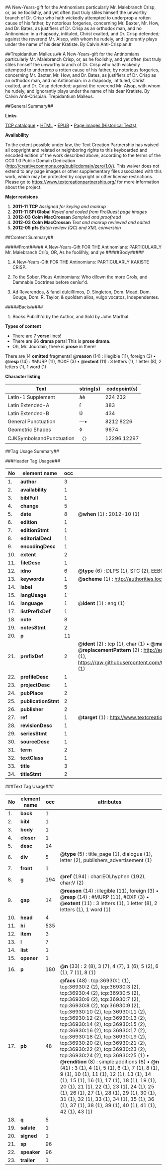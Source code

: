 #A New-Years-gift for the Antinomians particularly Mr. Malebranch Crisp, or, as he foolishly, and yet often (but truly stiles himself the unworthy branch of Dr. Crisp who hath wickedly attempted to underprop a rotten cause of his father, by notorious forgeries, concerning Mr. Baxter, Mr. How, and Dr. Bates, as justifiers of Dr. Crisp as an orthodox man, and no Antinomian: in a rhapsody, intituled, Christ exalted, and Dr. Crisp defended; against the reverend Mr. Alsop, with whom he rudely, and ignorantly plays under the name of his dear Kratiste. By Calvin Anti-Crispian.#

##Trepidantium Malleus.##
A New-Years-gift for the Antinomians particularly Mr. Malebranch Crisp, or, as he foolishly, and yet often (but truly stiles himself the unworthy branch of Dr. Crisp who hath wickedly attempted to underprop a rotten cause of his father, by notorious forgeries, concerning Mr. Baxter, Mr. How, and Dr. Bates, as justifiers of Dr. Crisp as an orthodox man, and no Antinomian: in a rhapsody, intituled, Christ exalted, and Dr. Crisp defended; against the reverend Mr. Alsop, with whom he rudely, and ignorantly plays under the name of his dear Kratiste. By Calvin Anti-Crispian.
Trepidantium Malleus.

##General Summary##

**Links**

[TCP catalogue](http://www.ota.ox.ac.uk/tcp/)  • 
[HTML](http://tei.it.ox.ac.uk/tcp/Texts-HTML/free/A67/A67842.html)  • 
[EPUB](http://tei.it.ox.ac.uk/tcp/Texts-EPUB/free/A67/A67842.epub) • 
[Page images (Historical Texts)](https://historicaltexts.jisc.ac.uk/eebo-99832457e)

**Availability**

To the extent possible under law, the Text Creation Partnership has waived all copyright and related or neighboring rights to this keyboarded and encoded edition of the work described above, according to the terms of the CC0 1.0 Public Domain Dedication (http://creativecommons.org/publicdomain/zero/1.0/). This waiver does not extend to any page images or other supplementary files associated with this work, which may be protected by copyright or other license restrictions. Please go to https://www.textcreationpartnership.org/ for more information about the project.

**Major revisions**

1. __2011-11__ __TCP__ *Assigned for keying and markup*
1. __2011-11__ __SPi Global__ *Keyed and coded from ProQuest page images*
1. __2012-03__ __Colm MacCrossan__ *Sampled and proofread*
1. __2012-03__ __Colm MacCrossan__ *Text and markup reviewed and edited*
1. __2012-05__ __pfs__ *Batch review (QC) and XML conversion*

##Content Summary##

#####Front#####
A New-Years-Gift FOR THE Antinomians: PARTICULARLY Mr. Malebranch Criſp, OR, As he fooliſhly, and ye
#####Body#####

1. A New-Years-Gift FOR THE Antinomians: PARTICULARLY KAKISTE CRISP.

1. To the Sober, Pious Antinomians: Who diſown the more Groſs, and Damnable Doctrines before cenſur'd.

1. Ad Reverendos, & fandi dulciſſimos, D. Singleton, Dom. Mead, Dom. Gouge, Dom. R. Taylor, & quoſdam alios, vulgo vocatos, Independentes.

#####Back#####

1. Books Publiſh'd by the Author, and Sold by John Marſhal.

**Types of content**

  * There are 7 **verse** lines!
  * There are 96 **drama** parts! This is **prose drama**.
  * Oh, Mr. Jourdain, there is **prose** in there!

There are 14 **omitted** fragments! 
 @__reason__ (14) : illegible (11), foreign (3)  •  @__resp__ (14) : #MURP (11), #OXF (3)  •  @__extent__ (11) : 3 letters (1), 1 letter (8), 2 letters (1), 1 word (1)

**Character listing**


|Text|string(s)|codepoint(s)|
|---|---|---|
|Latin-1 Supplement|àè|224 232|
|Latin Extended-A|ſ|383|
|Latin Extended-B|Ʋ|434|
|General Punctuation|—•|8212 8226|
|Geometric Shapes|◊|9674|
|CJKSymbolsandPunctuation|〈〉|12296 12297|

##Tag Usage Summary##

###Header Tag Usage###

|No|element name|occ|attributes|
|---|---|---|---|
|1.|__author__|3||
|2.|__availability__|1||
|3.|__biblFull__|1||
|4.|__change__|5||
|5.|__date__|8| @__when__ (1) : 2012-10 (1)|
|6.|__edition__|1||
|7.|__editionStmt__|1||
|8.|__editorialDecl__|1||
|9.|__encodingDesc__|1||
|10.|__extent__|2||
|11.|__fileDesc__|1||
|12.|__idno__|6| @__type__ (6) : DLPS (1), STC (2), EEBO-CITATION (1), PROQUEST (1), VID (1)|
|13.|__keywords__|1| @__scheme__ (1) : http://authorities.loc.gov/ (1)|
|14.|__label__|5||
|15.|__langUsage__|1||
|16.|__language__|1| @__ident__ (1) : eng (1)|
|17.|__listPrefixDef__|1||
|18.|__note__|8||
|19.|__notesStmt__|2||
|20.|__p__|11||
|21.|__prefixDef__|2| @__ident__ (2) : tcp (1), char (1)  •  @__matchPattern__ (2) : ([0-9\-]+):([0-9IVX]+) (1), (.+) (1)  •  @__replacementPattern__ (2) : http://eebo.chadwyck.com/downloadtiff?vid=$1&page=$2 (1), https://raw.githubusercontent.com/textcreationpartnership/Texts/master/tcpchars.xml#$1 (1)|
|22.|__profileDesc__|1||
|23.|__projectDesc__|1||
|24.|__pubPlace__|2||
|25.|__publicationStmt__|2||
|26.|__publisher__|2||
|27.|__ref__|1| @__target__ (1) : http://www.textcreationpartnership.org/docs/. (1)|
|28.|__revisionDesc__|1||
|29.|__seriesStmt__|1||
|30.|__sourceDesc__|1||
|31.|__term__|2||
|32.|__textClass__|1||
|33.|__title__|3||
|34.|__titleStmt__|2||


###Text Tag Usage###

|No|element name|occ|attributes|
|---|---|---|---|
|1.|__back__|1||
|2.|__bibl__|1||
|3.|__body__|1||
|4.|__closer__|1||
|5.|__desc__|14||
|6.|__div__|5| @__type__ (5) : title_page (1), dialogue (1), letter (2), publishers_advertisement (1)|
|7.|__front__|1||
|8.|__g__|194| @__ref__ (194) : char:EOLhyphen (192), char:V (2)|
|9.|__gap__|14| @__reason__ (14) : illegible (11), foreign (3)  •  @__resp__ (14) : #MURP (11), #OXF (3)  •  @__extent__ (11) : 3 letters (1), 1 letter (8), 2 letters (1), 1 word (1)|
|10.|__head__|4||
|11.|__hi__|535||
|12.|__item__|3||
|13.|__l__|7||
|14.|__list__|1||
|15.|__opener__|1||
|16.|__p__|180| @__n__ (33) : 2 (8), 3 (7), 4 (7), 1 (6), 5 (2), 6 (1), 7 (1), 8 (1)|
|17.|__pb__|48| @__facs__ (48) : tcp:36930:1 (1), tcp:36930:2 (2), tcp:36930:3 (2), tcp:36930:4 (2), tcp:36930:5 (2), tcp:36930:6 (2), tcp:36930:7 (2), tcp:36930:8 (2), tcp:36930:9 (2), tcp:36930:10 (2), tcp:36930:11 (2), tcp:36930:12 (2), tcp:36930:13 (2), tcp:36930:14 (2), tcp:36930:15 (2), tcp:36930:16 (2), tcp:36930:17 (2), tcp:36930:18 (2), tcp:36930:19 (2), tcp:36930:20 (2), tcp:36930:21 (2), tcp:36930:22 (2), tcp:36930:23 (2), tcp:36930:24 (2), tcp:36930:25 (1)  •  @__rendition__ (8) : simple:additions (8)  •  @__n__ (41) : 3 (1), 4 (1), 5 (1), 6 (1), 7 (1), 8 (1), 9 (1), 10 (1), 11 (1), 12 (1), 13 (1), 14 (1), 15 (1), 16 (1), 17 (1), 18 (1), 19 (1), 20 (1), 21 (1), 22 (1), 23 (1), 24 (1), 25 (1), 26 (1), 27 (1), 28 (1), 29 (1), 30 (1), 31 (1), 32 (1), 33 (1), 34 (1), 35 (1), 36 (1), 37 (1), 38 (1), 39 (1), 40 (1), 41 (1), 42 (1), 43 (1)|
|18.|__q__|5||
|19.|__salute__|1||
|20.|__signed__|1||
|21.|__sp__|96||
|22.|__speaker__|96||
|23.|__trailer__|1||

